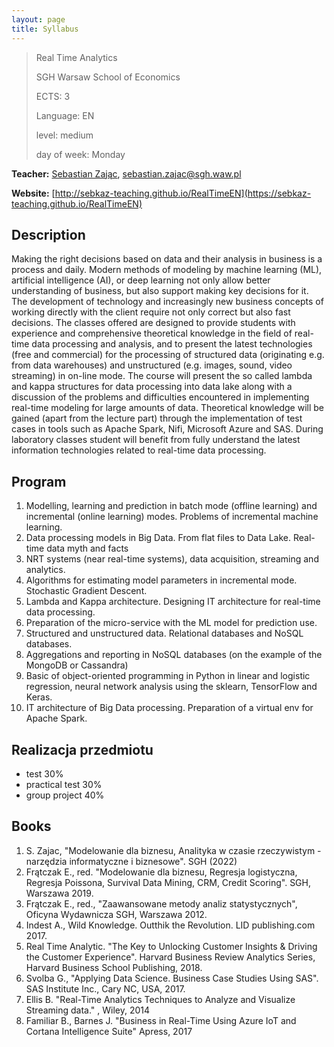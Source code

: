 ```yaml
---
layout: page
title: Syllabus
---
```


> Real Time Analytics
>
> SGH Warsaw School of Economics
>
>
> ECTS: 3
>
> Language: EN
>
> level: medium
>
> day of week: Monday

**Teacher:** [Sebastian Zając](https://sebastianzajac.pl),
  [sebastian.zajac@sgh.waw.pl](mailto:sebastian.zajac@sgh.waw.pl)


**Website:**
  [http://sebkaz-teaching.github.io/RealTimeEN](https://sebkaz-teaching.github.io/RealTimeEN)


## Description

Making the right decisions based on data and their analysis in business is a process and daily. Modern methods of modeling by machine learning (ML), artificial intelligence (AI), or deep learning not only allow better understanding of business, but also support making key decisions for it.
The development of technology and increasingly new business concepts of working directly with the client require not only correct but also fast decisions.
The classes offered are designed to provide students with experience and comprehensive theoretical knowledge in the field of real-time data processing and analysis, and to present the latest technologies (free and commercial) for the processing of structured data (originating e.g. from data warehouses) and unstructured (e.g. images, sound, video streaming) in on-line mode.
The course will present the so called lambda and kappa structures for data processing into data lake along with a discussion of the problems and difficulties encountered in implementing real-time modeling for large amounts of data.
Theoretical knowledge will be gained (apart from the lecture part) through the implementation of test cases in tools such as Apache Spark, Nifi, Microsoft Azure and SAS.
During laboratory classes student will benefit from fully understand the latest information technologies related to real-time data processing.

## Program

1.  Modelling, learning and prediction in batch mode (offline learning) and incremental (online learning) modes. Problems of incremental machine learning.
2.  Data processing models in Big Data. From flat files to Data Lake. Real-time data myth and facts
3.  NRT systems (near real-time systems), data acquisition, streaming and analytics.
4.  Algorithms for estimating model parameters in incremental mode. Stochastic Gradient Descent.
5.  Lambda and Kappa architecture. Designing IT architecture for real-time data processing.
6.  Preparation of the micro-service with the ML model for prediction use.
7.  Structured and unstructured data. Relational databases and NoSQL databases.
8.  Aggregations and reporting in NoSQL databases (on the example of the MongoDB or Cassandra)
9.  Basic of object-oriented programming in Python in linear and logistic regression, neural network analysis using the sklearn, TensorFlow and Keras.
10. IT architecture of Big Data processing. Preparation of a virtual env for Apache Spark.


## Realizacja przedmiotu

- test 30\%
- practical test 30\%
- group project 40\%

## Books

1. S. Zajac, "Modelowanie dla biznesu, Analityka w czasie rzeczywistym - narzędzia informatyczne i biznesowe". SGH (2022)
1. Frątczak E., red. "Modelowanie dla biznesu, Regresja logistyczna, Regresja Poissona, Survival Data Mining, CRM, Credit Scoring". SGH, Warszawa 2019.
2. Frątczak E., red., "Zaawansowane metody analiz statystycznych", Oficyna Wydawnicza SGH, Warszawa 2012.
5. Indest A., Wild Knowledge. Outthik the Revolution. LID publishing.com 2017.
6. Real Time Analytic. "The Key to Unlocking Customer Insights & Driving the Customer Experience". Harvard Business Review Analytics Series, Harvard Business School Publishing, 2018.
7. Svolba G., "Applying Data Science. Business Case Studies Using SAS". SAS Institute Inc., Cary NC, USA, 2017.
8. Ellis B. "Real-Time Analytics Techniques to Analyze and Visualize Streaming data." , Wiley, 2014
9. Familiar B., Barnes J. "Business in Real-Time Using Azure IoT and Cortana Intelligence Suite" Apress, 2017
